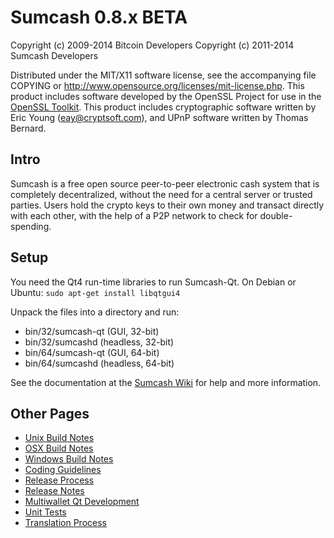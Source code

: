 Sumcash 0.8.x BETA
====================

Copyright (c) 2009-2014 Bitcoin Developers
Copyright (c) 2011-2014 Sumcash Developers

Distributed under the MIT/X11 software license, see the accompanying
file COPYING or http://www.opensource.org/licenses/mit-license.php.
This product includes software developed by the OpenSSL Project for use in the [OpenSSL Toolkit](http://www.openssl.org/). This product includes
cryptographic software written by Eric Young ([eay@cryptsoft.com](mailto:eay@cryptsoft.com)), and UPnP software written by Thomas Bernard.


Intro
---------------------
Sumcash is a free open source peer-to-peer electronic cash system that is
completely decentralized, without the need for a central server or trusted
parties.  Users hold the crypto keys to their own money and transact directly
with each other, with the help of a P2P network to check for double-spending.


Setup
---------------------
You need the Qt4 run-time libraries to run Sumcash-Qt. On Debian or Ubuntu:
	`sudo apt-get install libqtgui4`

Unpack the files into a directory and run:

- bin/32/sumcash-qt (GUI, 32-bit)
- bin/32/sumcashd (headless, 32-bit)
- bin/64/sumcash-qt (GUI, 64-bit)
- bin/64/sumcashd (headless, 64-bit)

See the documentation at the [Sumcash Wiki](http://sumcash.info)
for help and more information.


Other Pages
---------------------
- [Unix Build Notes](build-unix.md)
- [OSX Build Notes](build-osx.md)
- [Windows Build Notes](build-msw.md)
- [Coding Guidelines](coding.md)
- [Release Process](release-process.md)
- [Release Notes](release-notes.md)
- [Multiwallet Qt Development](multiwallet-qt.md)
- [Unit Tests](unit-tests.md)
- [Translation Process](translation_process.md)

